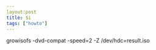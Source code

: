```yaml
---
layout:post
title: $i
tags: ["howto"]
---
```




growisofs -dvd-compat -speed=2 -Z /dev/hdc=result.iso
